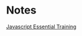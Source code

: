 # Notes

<a href="https://1drv.ms/u/s!AoYkQXD5LgmTgyIl5U7DdexVC-F_?e=zSjlrb">Javascript Essential Training</a>
